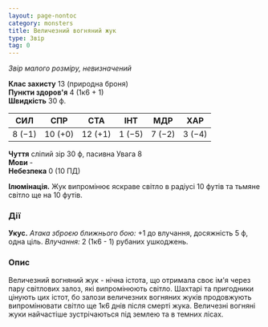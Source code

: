 ```yaml
---
layout: page-nontoc
category: monsters
title: Величезний вогняний жук
type: Звір
tag: 0
---
```


_Звір малого розміру, невизначений_

**Клас захисту** 13 (природна броня)    
**Пункти здоров'я** 4 (1к6 + 1)    
**Швидкість** 30 ф.

| СИЛ    | СПР     | СТА     | ІНТ    | МДР    | ХАР    |
| ------ | ------- | ------- | ------ | ------ | ------ |
| 8 (−1) | 10 (+0) | 12 (+1) | 1 (−5) | 7 (−2) | 3 (−4) |

**Чуття** сліпий зір 30 ф, пасивна Увага 8    
**Мови** -    
**Небезпека** 0 (10 ПД)

**Ілюмінація.** Жук випромінює яскраве світло в радіусі 10 футів та тьмяне світло ще на 10 футів.

### Дії
**Укус.** _Атака зброєю ближнього бою:_ +1 до влучання, досяжність 5 ф, одна ціль. _Влучання:_ 2 (1к6 - 1) рубаних ушкоджень.

### Опис
Величезний вогняний жук - нічна істота, що отримала своє ім'я через пару світлових залоз, які випромінюють світло. Шахтарі та пригодники цінують цих істот, бо залози величезних вогняних жуків продовжують випромінювати світло ще 1к6 днів після смерті жука. Величезні вогняні жуки найчастіше зустрічаються під землею та в темних лісах. 
